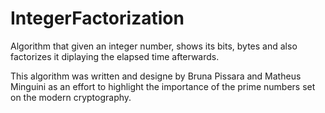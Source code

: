 # IntegerFactorization

Algorithm that given an integer number, shows its bits, bytes and also factorizes it diplaying the elapsed time afterwards.

This algorithm was written and designe by Bruna Pissara and Matheus Minguini as an effort to highlight the importance of the prime numbers set on the modern cryptography.
